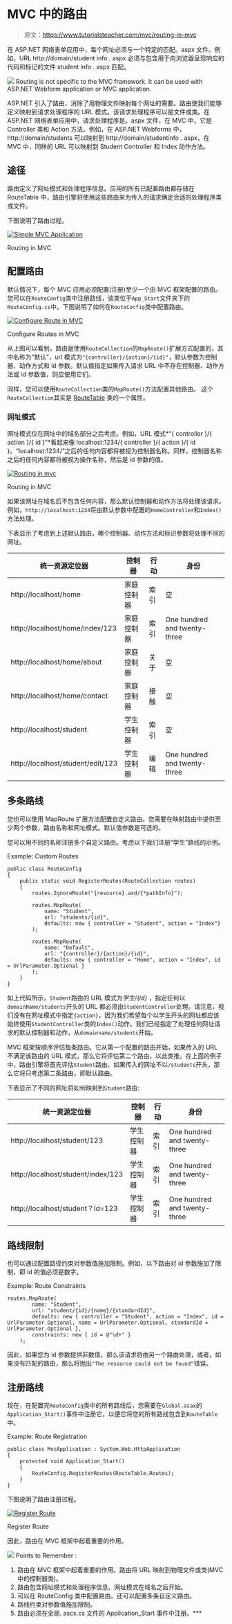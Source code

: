 # MVC 中的路由

> 原文：<https://www.tutorialsteacher.com/mvc/routing-in-mvc>

在 ASP.NET 网络表单应用中，每个网址必须与一个特定的匹配。aspx 文件。例如，URL http://domain/student info . aspx 必须与包含用于向浏览器呈现响应的代码和标记的文件 student info . aspx 匹配。

![](img/751bca76a769f8ad315ebee3fdf7d98e.png) Routing is not specific to the MVC framework. It can be used with ASP.NET Webform application or MVC application.

ASP.NET 引入了路由，消除了用物理文件映射每个网址的需要。路由使我们能够定义映射到请求处理程序的 URL 模式。该请求处理程序可以是文件或类。在 ASP.NET 网络表单应用中，请求处理程序是。aspx 文件，在 MVC 中，它是 Controller 类和 Action 方法。例如，在 ASP.NET Webforms 中，http://domain/students 可以映射到 http://domain/studentinfo . aspx，在 MVC 中，同样的 URL 可以映射到 Student Controller 和 Index 动作方法。

## 途径

路由定义了网址模式和处理程序信息。应用的所有已配置路由都存储在 RouteTable 中，路由引擎将使用这些路由来为传入的请求确定合适的处理程序类或文件。

下图说明了路由过程。

[![Simple MVC Application](img/a0c67729f58a4754c9c0518d2b1fd632.png)](../../Content/images/mvc/routing-process.png)

Routing in MVC



## 配置路由

默认情况下，每个 MVC 应用必须配置(注册)至少一个由 MVC 框架配置的路由。您可以在`RouteConfig`类中注册路线，该类位于`App_Start`文件夹下的`RouteConfig.cs`中。下图说明了如何在`RouteConfig`类中配置路由。

[![Configure Route in MVC](img/dbff582a8809836a3e8fc91b29478885.png)](../../Content/images/mvc/routeconfig.png)

Configure Routes in MVC



从上图可以看到，路由是使用`RouteCollection`的`MapRoute()`扩展方式配置的，其中名称为“默认”，url 模式为`"{controller}/{action}/{id}"`，默认参数为控制器、动作方式和 id 参数。默认值指定如果传入请求 URL 中不存在控制器、动作方法或 id 参数值，则应使用它们。

同样，您可以使用`RouteCollection`类的`MapRoute()`方法配置其他路由。 这个`RouteCollection`其实是 [RouteTable](https://msdn.microsoft.com/en-us/library/system.web.routing.routetable(v=vs.110).aspx) 类的一个属性。

### 网址模式

网址模式仅在网址中的域名部分之后考虑。例如，URL 模式*“{ controller }/{ action }/{ id }”*看起来像 localhost:1234/{ controller }/{ action }/{ id }。“localhost:1234/”之后的任何内容都将被视为控制器名称。同样，控制器名称之后的任何内容都将被视为操作名称，然后是 id 参数的值。

[![Routing in mvc](img/91c981fee76cf4353f1dc4a4fc07b942.png)](../../Content/images/mvc/url-routing.png)

Routing in MVC



如果该网址在域名后不包含任何内容，那么默认控制器和动作方法将处理该请求。例如，`http://localhost:1234`将由默认参数中配置的`HomeController`和`Index()`方法处理。

下表显示了考虑到上述默认路由，哪个控制器、动作方法和标识参数将处理不同的网址。

| 统一资源定位器 | 控制器 | 行动 | 身份 |
| --- | --- | --- | --- |
| http://localhost/home | 家庭控制器 | 索引 | 空 |
| http://localhost/home/index/123 | 家庭控制器 | 索引 | One hundred and twenty-three |
| http://localhost/home/about | 家庭控制器 | 关于 | 空 |
| http://localhost/home/contact | 家庭控制器 | 接触 | 空 |
| http://localhost/student | 学生控制器 | 索引 | 空 |
| http://localhost/student/edit/123 | 学生控制器 | 编辑 | One hundred and twenty-three |

## 多条路线

您也可以使用 MapRoute 扩展方法配置自定义路由。您需要在映射路由中提供至少两个参数，路由名称和网址模式。默认值参数是可选的。

您可以用不同的名称注册多个自定义路由。考虑以下我们注册“学生”路线的示例。

Example: Custom Routes 

```
public class RouteConfig
{
    public static void RegisterRoutes(RouteCollection routes)
    {
        routes.IgnoreRoute("{resource}.axd/{*pathInfo}");

        routes.MapRoute(
            name: "Student",
            url: "students/{id}",
            defaults: new { controller = "Student", action = "Index"}
        );

        routes.MapRoute(
            name: "Default",
            url: "{controller}/{action}/{id}",
            defaults: new { controller = "Home", action = "Index", id = UrlParameter.Optional }
        );
    }
} 
```

如上代码所示，`Student`路由的 URL 模式为*学生/{id}* ，指定任何以`domainName/students`开头的 URL 都必须由`StudentController`处理。请注意，我们没有在网址模式中指定`{action}`，因为我们希望每个以学生开头的网址都应该始终使用`StudentController`类的`Index()`动作。我们已经指定了处理任何网址请求的默认控制器和动作，从`domainname/students`开始。

MVC 框架按顺序评估每条路由。它从第一个配置的路由开始，如果传入的 URL 不满足该路由的 URL 模式，那么它将评估第二个路由，以此类推。在上面的例子中，路由引擎将首先评估`Student`路由，如果传入的网址不以`/students`开头，那么它将只考虑第二条路由，即默认路由。

下表显示了不同的网址将如何映射到`Student`路由:

| 统一资源定位器 | 控制器 | 行动 | 身份 |
| --- | --- | --- | --- |
| http://localhost/student/123 | 学生控制器 | 索引 | One hundred and twenty-three |
| http://localhost/student/index/123 | 学生控制器 | 索引 | One hundred and twenty-three |
| http://localhost/student？Id=123 | 学生控制器 | 索引 | One hundred and twenty-three |

## 路线限制

也可以通过配置路径约束对参数值施加限制。例如，以下路由对 id 参数施加了限制，即 id 的值必须是数字。

Example: Route Constraints 

```
routes.MapRoute(
        name: "Student",
        url: "student/{id}/{name}/{standardId}",
        defaults: new { controller = "Student", action = "Index", id = UrlParameter.Optional, name = UrlParameter.Optional, standardId = UrlParameter.Optional },
        constraints: new { id = @"\d+" }
    ); 
```

因此，如果您为 id 参数提供非数值，那么该请求将由另一个路由处理，或者，如果没有匹配的路由，那么将抛出`"The resource could not be found"`错误。

## 注册路线

现在，在配置完`RouteConfig`类中的所有路线后，您需要在`Global.asax`的`Application_Start()`事件中注册它，以便它将您的所有路线包含到`RouteTable`中。

Example: Route Registration 

```
public class MvcApplication : System.Web.HttpApplication
{
    protected void Application_Start()
    {
        RouteConfig.RegisterRoutes(RouteTable.Routes);
    }
} 
```

下图说明了路由注册过程。

[![Register Route](img/c71cb3d358a71e385b1a54f389207981.png)](../../Content/images/mvc/Route-configuration-process.png)

Register Route



因此，路由在 MVC 框架中起着重要的作用。

![](img/85db52f5404f0c468e1b194aa487d6a1.png)  Points to Remember :

1.  路由在 MVC 框架中起着重要的作用。路由将 URL 映射到物理文件或类(MVC 中的控制器类)。
2.  路由包含网址模式和处理程序信息。网址模式在域名之后开始。
3.  可以在 RouteConfig 类中配置路由。还可以配置多条自定义路由。
4.  路线约束对参数值施加限制。
5.  路由必须在全局. ascx.cs 文件的 Application_Start 事件中注册。***